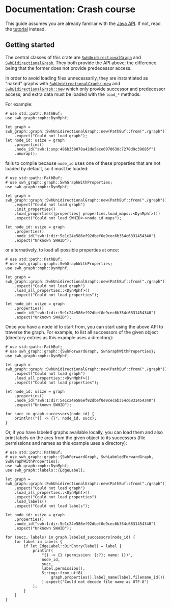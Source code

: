 # Documentation: Crash course

This guide assumes you are already familiar with the
[Java API](https://docs.softwareheritage.org/devel/swh-graph/java-api.html).
If not, read the [tutorial](crate::_tutorial) instead.

## Getting started

The central classes of this crate are
[`SwhUnidirectionalGraph`](crate::graph::SwhUnidirectionalGraph) and
[`SwhBidirectionalGraph`](crate::graph::SwhBidirectionalGraph).
They both provide the API above; the difference being that the former does not provide
predecessor access.

In order to avoid loading files unnecessarily, they are instantiated as "naked" graphs
with [`SwhUnidirectionalGraph::new`](crate::graph::SwhUnidirectionalGraph::new)
and [`SwhBidirectionalGraph::new`](crate::graph::SwhBidirectionalGraph::new) which only provide
successor and predecessor access; and extra data must be loaded with the `load_*` methods.

For example:

```compile_fail
# use std::path::PathBuf;
use swh_graph::mph::DynMphf;

let graph = swh_graph::graph::SwhUnidirectionalGraph::new(PathBuf::from("./graph"))
    .expect("Could not load graph");
let node_id: usize = graph
    .properties()
    .node_id("swh:1:snp:486b338078a42de5ece0970638c7270d9c39685f")
    .unwrap();
```

fails to compile because `node_id` uses one of these properties that are not loaded
by default, so it must be loaded:

```no_run
# use std::path::PathBuf;
# use swh_graph::graph::SwhGraphWithProperties;
use swh_graph::mph::DynMphf;

let graph = swh_graph::graph::SwhUnidirectionalGraph::new(PathBuf::from("./graph"))
    .expect("Could not load graph")
    .init_properties()
    .load_properties(|properties| properties.load_maps::<DynMphf>())
    .expect("Could not load SWHID<->node id maps");

let node_id: usize = graph
    .properties()
    .node_id("swh:1:dir:5e1c24e586ef92dbef0e9cec6b354c6831454340")
    .expect("Unknown SWHID");
```

or alternatively, to load all possible properties at once:

```no_run
# use std::path::PathBuf;
# use swh_graph::graph::SwhGraphWithProperties;
use swh_graph::mph::DynMphf;

let graph = swh_graph::graph::SwhUnidirectionalGraph::new(PathBuf::from("./graph"))
    .expect("Could not load graph")
    .load_all_properties::<DynMphf>()
    .expect("Could not load properties");

let node_id: usize = graph
    .properties()
    .node_id("swh:1:dir:5e1c24e586ef92dbef0e9cec6b354c6831454340")
    .expect("Unknown SWHID");
```

Once you have a node id to start from, you can start using the above API to traverse
the graph. For example, to list all successors of the given object (directory entries
as this example uses a directory):

```no_run
# use std::path::PathBuf;
# use swh_graph::graph::{SwhForwardGraph, SwhGraphWithProperties};
use swh_graph::mph::DynMphf;

let graph = swh_graph::graph::SwhUnidirectionalGraph::new(PathBuf::from("./graph"))
    .expect("Could not load graph")
    .load_all_properties::<DynMphf>()
    .expect("Could not load properties");

let node_id: usize = graph
    .properties()
    .node_id("swh:1:dir:5e1c24e586ef92dbef0e9cec6b354c6831454340")
    .expect("Unknown SWHID");

for succ in graph.successors(node_id) {
    println!("{} -> {}", node_id, succ);
}
```

Or, if you have labeled graphs available locally, you can load them and also print
labels on the arcs from the given object to its successors (file permissions and names
as this example uses a directory):

```no_run
# use std::path::PathBuf;
# use swh_graph::graph::{SwhForwardGraph, SwhLabeledForwardGraph, SwhGraphWithProperties};
use swh_graph::mph::DynMphf;
use swh_graph::labels::{EdgeLabel};

let graph = swh_graph::graph::SwhUnidirectionalGraph::new(PathBuf::from("./graph"))
    .expect("Could not load graph")
    .load_all_properties::<DynMphf>()
    .expect("Could not load properties")
    .load_labels()
    .expect("Could not load labels");

let node_id: usize = graph
    .properties()
    .node_id("swh:1:dir:5e1c24e586ef92dbef0e9cec6b354c6831454340")
    .expect("Unknown SWHID");

for (succ, labels) in graph.labeled_successors(node_id) {
    for label in labels {
        if let EdgeLabel::DirEntry(label) = label {
            println!(
                "{} -> {} (permission: {:?}; name: {})",
                node_id,
                succ,
                label.permission(),
                String::from_utf8(
                    graph.properties().label_name(label.filename_id())
                ).expect("Could not decode file name as UTF-8")
            );
        }
    }
}
```

